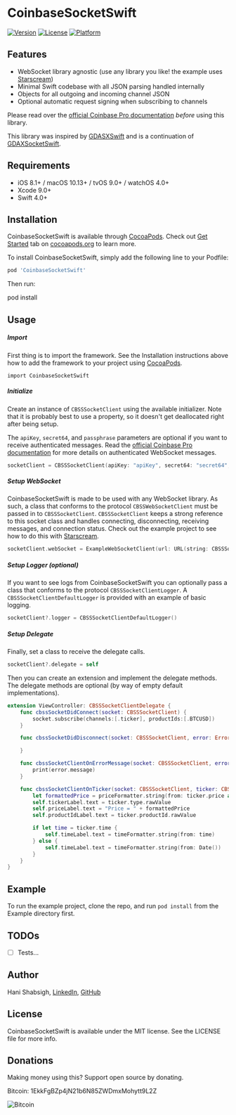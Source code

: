# CoinbaseSocketSwift

[![Version](https://img.shields.io/cocoapods/v/CoinbaseSocketSwift.svg?style=flat)](http://cocoapods.org/pods/CoinbaseSocketSwift)
[![License](https://img.shields.io/cocoapods/l/CoinbaseSocketSwift.svg?style=flat)](http://cocoapods.org/pods/CoinbaseSocketSwift)
[![Platform](https://img.shields.io/cocoapods/p/CoinbaseSocketSwift.svg?style=flat)](http://cocoapods.org/pods/CoinbaseSocketSwift)

## Features

- WebSocket library agnostic (use any library you like! the example uses [Starscream](https://github.com/daltoniam/Starscream))
- Minimal Swift codebase with all JSON parsing handled internally
- Objects for all outgoing and incoming channel JSON
- Optional automatic request signing when subscribing to channels

Please read over the [official Coinbase Pro documentation](https://docs.pro.coinbase.com) *before* using this library.

This library was inspired by [GDASXSwift](https://github.com/anthonypuppo/GDAXSwift) and is a continuation of [GDAXSocketSwift](https://github.com/hanishabsigh/GDAXSocketSwift).

## Requirements

- iOS 8.1+ / macOS 10.13+ / tvOS 9.0+ / watchOS 4.0+
- Xcode 9.0+
- Swift 4.0+

## Installation

CoinbaseSocketSwift is available through [CocoaPods](http://cocoapods.org). Check out [Get Started](http://cocoapods.org/) tab on [cocoapods.org](http://cocoapods.org/) to learn more.

To install CoinbaseSocketSwift, simply add the following line to your Podfile:

```ruby
pod 'CoinbaseSocketSwift'
```

Then run:

pod install

## Usage

##### Import

First thing is to import the framework. See the Installation instructions above how to add the framework to your project using [CocoaPods](http://cocoapods.org).

```
import CoinbaseSocketSwift
```

##### Initialize

Create an instance of `CBSSSocketClient` using the available initializer. Note that it is probably best to use a property, so it doesn't get deallocated right after being setup.

The `apiKey`, `secret64`, and `passphrase` parameters are optional if you want to receive authenticated messages. Read the [official Coinbase Pro documentation](https://docs.pro.coinbase.com) for more details on authenticated WebSocket messages.

```swift
socketClient = CBSSSocketClient(apiKey: "apiKey", secret64: "secret64", passphrase: "passphrase")
```

##### Setup WebSocket

CoinbaseSocketSwift is made to be used with any WebSocket library. As such, a class that conforms to the protocol `CBSSWebSocketClient` must be passed in to `CBSSSocketClient`. `CBSSSocketClient` keeps a strong reference to this socket class and handles connecting, disconnecting, receiving messages, and connection status. Check out the example project to see how to do this with [Starscream](https://github.com/daltoniam/Starscream).

```swift
socketClient.webSocket = ExampleWebSocketClient(url: URL(string: CBSSSocketClient.baseProAPIURLString)!)
```

##### Setup Logger (optional)

If you want to see logs from CoinbaseSocketSwift you can optionally pass a class that conforms to the protocol `CBSSSocketClientLogger`. A `CBSSSocketClientDefaultLogger` is provided with an example of basic logging.

```swift
socketClient?.logger = CBSSSocketClientDefaultLogger()
```

##### Setup Delegate

Finally, set a class to receive the delegate calls.

```swift
socketClient?.delegate = self
```

Then you can create an extension and implement the delegate methods. The delegate methods are optional (by way of empty default implementations). 

```swift
extension ViewController: CBSSSocketClientDelegate {
	func cbssSocketDidConnect(socket: CBSSSocketClient) {
		socket.subscribe(channels:[.ticker], productIds:[.BTCUSD])
	}

	func cbssSocketDidDisconnect(socket: CBSSSocketClient, error: Error?) {

	}

	func cbssSocketClientOnErrorMessage(socket: CBSSSocketClient, error: CBSSErrorMessage) {
		print(error.message)
	}

	func cbssSocketClientOnTicker(socket: CBSSSocketClient, ticker: CBSSTicker) {
		let formattedPrice = priceFormatter.string(from: ticker.price as NSNumber) ?? "0.0000"
		self.tickerLabel.text = ticker.type.rawValue
		self.priceLabel.text = "Price = " + formattedPrice
		self.productIdLabel.text = ticker.productId.rawValue

		if let time = ticker.time {
			self.timeLabel.text = timeFormatter.string(from: time)
		} else {
			self.timeLabel.text = timeFormatter.string(from: Date())
		}
	}
}
```

## Example

To run the example project, clone the repo, and run `pod install` from the Example directory first.

## TODOs

- [ ] Tests...

## Author

Hani Shabsigh, [LinkedIn](http://hanishabsigh.com), [GitHub](https://github.com/hanishabsigh)

## License

CoinbaseSocketSwift is available under the MIT license. See the LICENSE file for more info.

## Donations

Making money using this? Support open source by donating.

Bitcoin: 1EkkFgBZp4jN21b6N85ZWDmxMohytt9L2Z

![Bitcoin](https://i.imgur.com/r7SVFZt.png)


